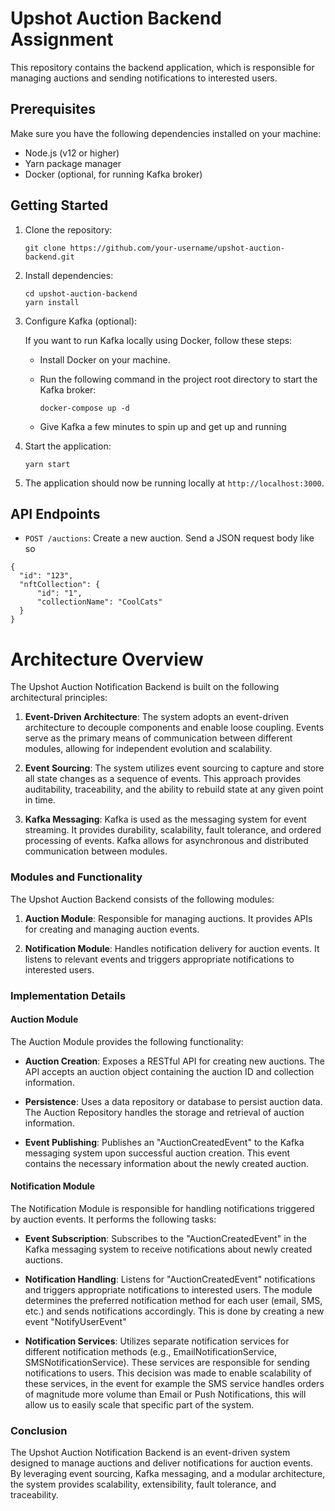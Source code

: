 # Upshot Auction Backend Assignment

This repository contains the backend application, which is responsible for managing auctions and sending notifications to interested users.

## Prerequisites

Make sure you have the following dependencies installed on your machine:

- Node.js (v12 or higher)
- Yarn package manager
- Docker (optional, for running Kafka broker)

## Getting Started

1. Clone the repository:

   ```shell
   git clone https://github.com/your-username/upshot-auction-backend.git
   ```

2. Install dependencies:

   ```shell
   cd upshot-auction-backend
   yarn install
   ```

3. Configure Kafka (optional):

   If you want to run Kafka locally using Docker, follow these steps:

   - Install Docker on your machine.
   - Run the following command in the project root directory to start the Kafka broker:

     ```shell
     docker-compose up -d
     ```

   - Give Kafka a few minutes to spin up and get up and running

4. Start the application:

   ```shell
   yarn start
   ```

5. The application should now be running locally at `http://localhost:3000`.

## API Endpoints

- `POST /auctions`: Create a new auction. Send a JSON request body like so

```
{
  "id": "123",
  "nftCollection": {
      "id": "1",
      "collectionName": "CoolCats"
  }
}
```

# Architecture Overview

The Upshot Auction Notification Backend is built on the following architectural principles:

1. **Event-Driven Architecture**: The system adopts an event-driven architecture to decouple components and enable loose coupling. Events serve as the primary means of communication between different modules, allowing for independent evolution and scalability.

2. **Event Sourcing**: The system utilizes event sourcing to capture and store all state changes as a sequence of events. This approach provides auditability, traceability, and the ability to rebuild state at any given point in time.

3. **Kafka Messaging**: Kafka is used as the messaging system for event streaming. It provides durability, scalability, fault tolerance, and ordered processing of events. Kafka allows for asynchronous and distributed communication between modules.

### Modules and Functionality

The Upshot Auction Backend consists of the following modules:

1. **Auction Module**: Responsible for managing auctions. It provides APIs for creating and managing auction events.

2. **Notification Module**: Handles notification delivery for auction events. It listens to relevant events and triggers appropriate notifications to interested users.

### Implementation Details

#### Auction Module

The Auction Module provides the following functionality:

- **Auction Creation**: Exposes a RESTful API for creating new auctions. The API accepts an auction object containing the auction ID and collection information.

- **Persistence**: Uses a data repository or database to persist auction data. The Auction Repository handles the storage and retrieval of auction information.

- **Event Publishing**: Publishes an "AuctionCreatedEvent" to the Kafka messaging system upon successful auction creation. This event contains the necessary information about the newly created auction.

#### Notification Module

The Notification Module is responsible for handling notifications triggered by auction events. It performs the following tasks:

- **Event Subscription**: Subscribes to the "AuctionCreatedEvent" in the Kafka messaging system to receive notifications about newly created auctions.

- **Notification Handling**: Listens for "AuctionCreatedEvent" notifications and triggers appropriate notifications to interested users. The module determines the preferred notification method for each user (email, SMS, etc.) and sends notifications accordingly. This is done by creating a new event "NotifyUserEvent"

- **Notification Services**: Utilizes separate notification services for different notification methods (e.g., EmailNotificationService, SMSNotificationService). These services are responsible for sending notifications to users. This decision was made to enable scalability of these services, in the event for example the SMS service handles orders of magnitude more volume than Email or Push Notifications, this will allow us to easily scale that specific part of the system.

### Conclusion

The Upshot Auction Notification Backend is an event-driven system designed to manage auctions and deliver notifications for auction events. By leveraging event sourcing, Kafka messaging, and a modular architecture, the system provides scalability, extensibility, fault tolerance, and traceability.
